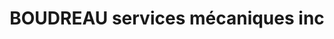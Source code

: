 ---
title: "BOUDREAU services mécaniques inc"
url: /saint-leonard-daston/boudreau-services-mecaniques-inc/
shop: Autowerkstatt
---
